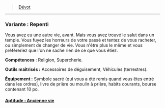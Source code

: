 ﻿---
!SubBackgroundItem
Abilities: Religion, Supercherie.
MasteredTools: Accessoires de déguisement, Véhicules (terrestres).
Equipment: Symbole sacré (qui vous a été remis quand vous êtes entré dans les ordres), livre de prière ou moulin à prière, habits courants, bourse contenant 10 po.
Id: background_devot_hd.md#variante--repenti
ParentLink: background_devot_hd.md#dévot
Name: 'Variante : Repenti'
ParentName: Dévot
NameLevel: 3
Attributes: {}
Description: >+
  Vous avez eu une autre vie, avant. Mais vous avez trouvé le salut dans un temple. Vous fuyez les horreurs de votre passé et tentez de vous racheter, ou simplement de changer de vie. Vous n'être plus le même et vous préféreriez que l'on ne sache rien de ce que vous étiez.

---
> [Dévot](hd_background_devot.md)

---

### Variante : Repenti

Vous avez eu une autre vie, avant. Mais vous avez trouvé le salut dans un temple. Vous fuyez les horreurs de votre passé et tentez de vous racheter, ou simplement de changer de vie. Vous n'être plus le même et vous préféreriez que l'on ne sache rien de ce que vous étiez.

**Compétences :** Religion, Supercherie.

**Outils maîtrisés :** Accessoires de déguisement, Véhicules (terrestres).

**Équipement :** Symbole sacré (qui vous a été remis quand vous êtes entré dans les ordres), livre de prière ou moulin à prière, habits courants, bourse contenant 10 po.



#### [Aptitude : Ancienne vie](hd_background_devot_aptitude_ancienne_vie.md)

